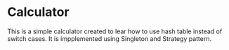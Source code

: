 # Calculator

This is a simple calculator created to lear how to use hash table instead of switch cases.
It is impplemented using Singleton and Strategy pattern.
